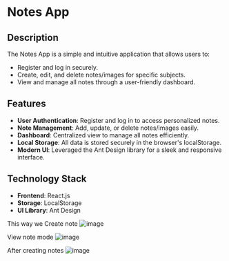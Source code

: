 # Notes App  

## Description  
The Notes App is a simple and intuitive application that allows users to:  
- Register and log in securely.  
- Create, edit, and delete notes/images for specific subjects.  
- View and manage all notes through a user-friendly dashboard.  

## Features  
- **User Authentication**: Register and log in to access personalized notes.  
- **Note Management**: Add, update, or delete notes/images easily.  
- **Dashboard**: Centralized view to manage all notes efficiently.  
- **Local Storage**: All data is stored securely in the browser's localStorage.  
- **Modern UI**: Leveraged the Ant Design library for a sleek and responsive interface.  

## Technology Stack  
- **Frontend**: React.js  
- **Storage**: LocalStorage  
- **UI Library**: Ant Design  


This way we Create note
![image](https://github.com/user-attachments/assets/3225a189-a658-40c5-b232-c7b0f09a0731)

View note mode
![image](https://github.com/user-attachments/assets/68e60a1b-156e-43a1-9fb8-ea2788ecbeba)

After creating notes
![image](https://github.com/user-attachments/assets/946006ab-f9d8-46a8-83f4-fe3094dfd7cc)
